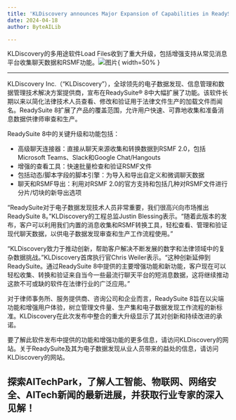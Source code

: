 ```yaml
---
title: 'KLDiscovery announces Major Expansion of Capabilities in ReadySuite® 8'
date: 2024-04-18
author: ByteAILib

---
```


KLDiscovery的多用途软件Load Files收到了重大升级，包括增强支持从常见消息平台收集聊天数据和RSMF功能。![图片](https://ai-techpark.com/wp-content/uploads/2020/06/Buyer-Guide-500x281-1.jpg){ width=50% }

---


KLDiscovery Inc.（“KLDiscovery”），全球领先的电子数据发现、信息管理和数据管理技术解决方案提供商，宣布在ReadySuite® 8中大幅扩展了功能。该软件长期以来以简化法律技术人员查看、修改和验证用于法律文件生产的加载文件而闻名。ReadySuite 8扩展了产品的覆盖范围，允许用户快速、可靠地收集和准备消息数据供律师审查和生产。

ReadySuite 8中的关键升级和功能包括：
- 高级聊天连接器：直接从聊天来源收集和转换数据到RSMF 2.0，包括Microsoft Teams、Slack和Google Chat/Hangouts
- 增强的查看工具：快速批量检查和验证RSMF文件
- 包括动态/脚本字段的脚本引擎：为导入和导出自定义和微调聊天数据
- 聊天和RSMF导出：利用对RSMF 2.0的官方支持和包括几种对RSMF文件进行分片/切块的新导出选项

“ReadySuite对于电子数据发现技术人员非常重要，我们很高兴向市场推出ReadySuite 8。”KLDiscovery的工程总监Justin Blessing表示。“随着此版本的发布，客户可以利用我们内置的消息收集和RSMF转换工具，轻松查看、管理和验证现代聊天数据，以供电子数据发现审查和生产工作流程使用。”

“KLDiscovery致力于推动创新，帮助客户解决不断发展的数字和法律领域中的复杂数据挑战。”KLDiscovery首席执行官Chris Weiler表示。“这种创新延伸到ReadySuite。通过ReadySuite 8中提供的主要增强功能和新功能，客户现在可以轻松收集、转换和验证来自当今一些最流行聊天平台的短消息数据，这将继续推动这款不可或缺的软件在法律行业的广泛应用。”

对于律师事务所、服务提供商、咨询公司和企业而言，ReadySuite 8旨在以尖端功能和增强用户体验，树立管理文件量、生产集和电子数据发现工作流程的新标准。KLDiscovery在此次发布中整合的重大升级显示了其对创新和持续改进的承诺。

要了解此软件发布中提供的功能和增强功能的更多信息，请访问KLDiscovery的网站。关于ReadySuite及其为电子数据发现从业人员带来的益处的信息，请访问KLDiscovery的网站。

探索AITechPark，了解人工智能、物联网、网络安全、AITech新闻的最新进展，并获取行业专家的深入见解！
---
